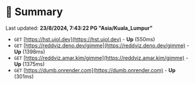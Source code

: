# 📖 Summary
Last updated: **23/8/2024, 7:43:22 PG "Asia/Kuala_Lumpur"**

- `GET` [https://hst.ujol.dev](https://hst.ujol.dev) - **Up** (550ms)
- `GET` [https://reddviz.deno.dev/gimme](https://reddviz.deno.dev/gimme) - **Up** (1398ms)
- `GET` [https://reddviz.amar.kim/gimme](https://reddviz.amar.kim/gimme) - **Up** (1375ms)
- `GET` [https://dumb.onrender.com](https://dumb.onrender.com) - **Up** (301ms)
